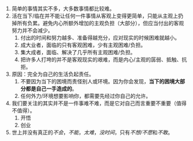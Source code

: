 1. 简单的事情其实不多，大多数事情都比较难。
2. 活在当下/临在并不能让任何一件事情从客观上变得更简单，只能从主观上扔掉所有负累。避免内心所额外增加的主观负担（大部分），但应当付出的客观努力并不会减少。
	1. 付出的时间和努力越多、准备得越充分，应对现实的时候困难就越小。
	2. 成大业者，面临的只有客观困难，少有主观困难/负担。
	3. 集大成者，面临、解决了几乎所有主观困难/负担。
	4. 把许多人打垮的并不是客观现实的艰难，而是内心/主观的孱弱、抵触、抗拒。
3. 原因：完全为自己的生活负起责任。
	1. 不要因为当下的困境而责怪别人或环境。因为你会发现，**当下的困境大部分都是自己一手造成的**。
	2. 任何外力/环境想要影响你，都需要先经过你自己的允许。
4. 我们要关注的其实并不是一件事难不难，而是它对自己而言重要不重要（值得不值得）。
	1. 开悟
	2. 创业
5. 世上并没有真正的*不会*，*不能*，*太难*，*没时间*，只有*不想/不愿*和*不敢*。